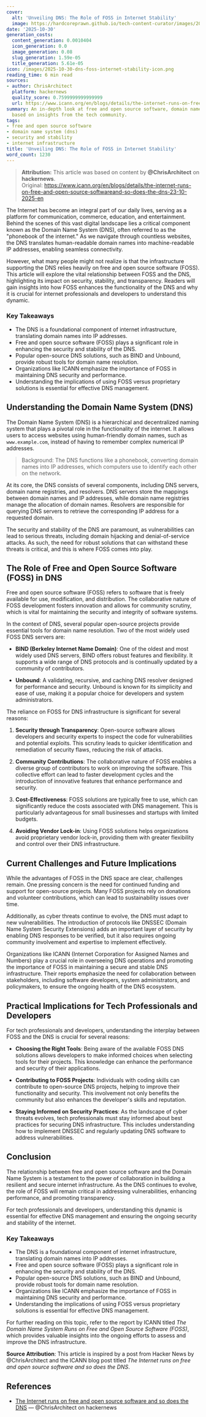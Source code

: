 ```yaml
---
cover:
  alt: 'Unveiling DNS: The Role of FOSS in Internet Stability'
  image: https://hardcoreprawn.github.io/tech-content-curator/images/2025-10-30-dns-foss-internet-stability.png
date: '2025-10-30'
generation_costs:
  content_generation: 0.0010404
  icon_generation: 0.0
  image_generation: 0.08
  slug_generation: 1.59e-05
  title_generation: 5.61e-05
icon: /images/2025-10-30-dns-foss-internet-stability-icon.png
reading_time: 6 min read
sources:
- author: ChrisArchitect
  platform: hackernews
  quality_score: 0.7599999999999999
  url: https://www.icann.org/en/blogs/details/the-internet-runs-on-free-and-open-source-softwareand-so-does-the-dns-23-10-2025-en
summary: An in-depth look at free and open source software, domain name system (dns)
  based on insights from the tech community.
tags:
- free and open source software
- domain name system (dns)
- security and stability
- internet infrastructure
title: 'Unveiling DNS: The Role of FOSS in Internet Stability'
word_count: 1230
---
```


> **Attribution:** This article was based on content by **@ChrisArchitect** on **hackernews**.  
> Original: https://www.icann.org/en/blogs/details/the-internet-runs-on-free-and-open-source-softwareand-so-does-the-dns-23-10-2025-en

The Internet has become an integral part of our daily lives, serving as a platform for communication, commerce, education, and entertainment. Behind the scenes of this vast digital landscape lies a critical component known as the Domain Name System (DNS), often referred to as the "phonebook of the internet." As we navigate through countless websites, the DNS translates human-readable domain names into machine-readable IP addresses, enabling seamless connectivity. 

However, what many people might not realize is that the infrastructure supporting the DNS relies heavily on free and open source software (FOSS). This article will explore the vital relationship between FOSS and the DNS, highlighting its impact on security, stability, and transparency. Readers will gain insights into how FOSS enhances the functionality of the DNS and why it is crucial for internet professionals and developers to understand this dynamic.

### Key Takeaways
- The DNS is a foundational component of internet infrastructure, translating domain names into IP addresses.
- Free and open source software (FOSS) plays a significant role in enhancing the security and stability of the DNS.
- Popular open-source DNS solutions, such as BIND and Unbound, provide robust tools for domain name resolution.
- Organizations like ICANN emphasize the importance of FOSS in maintaining DNS security and performance.
- Understanding the implications of using FOSS versus proprietary solutions is essential for effective DNS management.

## Understanding the Domain Name System (DNS)

The Domain Name System (DNS) is a hierarchical and decentralized naming system that plays a pivotal role in the functionality of the internet. It allows users to access websites using human-friendly domain names, such as `www.example.com`, instead of having to remember complex numerical IP addresses. 

> Background: The DNS functions like a phonebook, converting domain names into IP addresses, which computers use to identify each other on the network.

At its core, the DNS consists of several components, including DNS servers, domain name registries, and resolvers. DNS servers store the mappings between domain names and IP addresses, while domain name registries manage the allocation of domain names. Resolvers are responsible for querying DNS servers to retrieve the corresponding IP address for a requested domain.

The security and stability of the DNS are paramount, as vulnerabilities can lead to serious threats, including domain hijacking and denial-of-service attacks. As such, the need for robust solutions that can withstand these threats is critical, and this is where FOSS comes into play.

## The Role of Free and Open Source Software (FOSS) in DNS

Free and open source software (FOSS) refers to software that is freely available for use, modification, and distribution. The collaborative nature of FOSS development fosters innovation and allows for community scrutiny, which is vital for maintaining the security and integrity of software systems. 

In the context of DNS, several popular open-source projects provide essential tools for domain name resolution. Two of the most widely used FOSS DNS servers are:

- **BIND (Berkeley Internet Name Domain)**: One of the oldest and most widely used DNS servers, BIND offers robust features and flexibility. It supports a wide range of DNS protocols and is continually updated by a community of contributors.
  
- **Unbound**: A validating, recursive, and caching DNS resolver designed for performance and security. Unbound is known for its simplicity and ease of use, making it a popular choice for developers and system administrators.

The reliance on FOSS for DNS infrastructure is significant for several reasons:

1. **Security through Transparency**: Open-source software allows developers and security experts to inspect the code for vulnerabilities and potential exploits. This scrutiny leads to quicker identification and remediation of security flaws, reducing the risk of attacks.

2. **Community Contributions**: The collaborative nature of FOSS enables a diverse group of contributors to work on improving the software. This collective effort can lead to faster development cycles and the introduction of innovative features that enhance performance and security.

3. **Cost-Effectiveness**: FOSS solutions are typically free to use, which can significantly reduce the costs associated with DNS management. This is particularly advantageous for small businesses and startups with limited budgets.

4. **Avoiding Vendor Lock-in**: Using FOSS solutions helps organizations avoid proprietary vendor lock-in, providing them with greater flexibility and control over their DNS infrastructure.

## Current Challenges and Future Implications

While the advantages of FOSS in the DNS space are clear, challenges remain. One pressing concern is the need for continued funding and support for open-source projects. Many FOSS projects rely on donations and volunteer contributions, which can lead to sustainability issues over time. 

Additionally, as cyber threats continue to evolve, the DNS must adapt to new vulnerabilities. The introduction of protocols like DNSSEC (Domain Name System Security Extensions) adds an important layer of security by enabling DNS responses to be verified, but it also requires ongoing community involvement and expertise to implement effectively.

Organizations like ICANN (Internet Corporation for Assigned Names and Numbers) play a crucial role in overseeing DNS operations and promoting the importance of FOSS in maintaining a secure and stable DNS infrastructure. Their reports emphasize the need for collaboration between stakeholders, including software developers, system administrators, and policymakers, to ensure the ongoing health of the DNS ecosystem.

## Practical Implications for Tech Professionals and Developers

For tech professionals and developers, understanding the interplay between FOSS and the DNS is crucial for several reasons:

- **Choosing the Right Tools**: Being aware of the available FOSS DNS solutions allows developers to make informed choices when selecting tools for their projects. This knowledge can enhance the performance and security of their applications.

- **Contributing to FOSS Projects**: Individuals with coding skills can contribute to open-source DNS projects, helping to improve their functionality and security. This involvement not only benefits the community but also enhances the developer's skills and reputation.

- **Staying Informed on Security Practices**: As the landscape of cyber threats evolves, tech professionals must stay informed about best practices for securing DNS infrastructure. This includes understanding how to implement DNSSEC and regularly updating DNS software to address vulnerabilities.

## Conclusion

The relationship between free and open source software and the Domain Name System is a testament to the power of collaboration in building a resilient and secure internet infrastructure. As the DNS continues to evolve, the role of FOSS will remain critical in addressing vulnerabilities, enhancing performance, and promoting transparency.

For tech professionals and developers, understanding this dynamic is essential for effective DNS management and ensuring the ongoing security and stability of the internet.

### Key Takeaways
- The DNS is a foundational component of internet infrastructure, translating domain names into IP addresses.
- Free and open source software (FOSS) plays a significant role in enhancing the security and stability of the DNS.
- Popular open-source DNS solutions, such as BIND and Unbound, provide robust tools for domain name resolution.
- Organizations like ICANN emphasize the importance of FOSS in maintaining DNS security and performance.
- Understanding the implications of using FOSS versus proprietary solutions is essential for effective DNS management.

For further reading on this topic, refer to the report by ICANN titled *The Domain Name System Runs on Free and Open Source Software (FOSS)*, which provides valuable insights into the ongoing efforts to assess and improve the DNS infrastructure.

**Source Attribution**: This article is inspired by a post from Hacker News by @ChrisArchitect and the ICANN blog post titled *The Internet runs on free and open source software and so does the DNS*.

## References

- [The Internet runs on free and open source software and so does the DNS](https://www.icann.org/en/blogs/details/the-internet-runs-on-free-and-open-source-softwareand-so-does-the-dns-23-10-2025-en) — @ChrisArchitect on hackernews